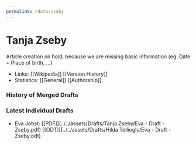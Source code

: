 ```yaml
---
permalink: /data/zseby
---
```


# Tanja Zseby
Article creation on hold, because we are missing basic information (eg. Date + Place of birth, ...)

- Links: [\[Wikipedia\]] [\[Version History\]]
- Statistics: [\[General\]] [\[Authorship\]]

### History of Merged Drafts

### Latest Individual Drafts
- Eva Jobst: [\[PDF\]](../../assets/Drafts/Tanja Zseby/Eva - Draft - Zseby.pdf) [\[ODT\]](../../assets/Drafts/Hilda Tellioglu/Eva - Draft - Zseby.odt)

